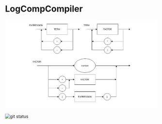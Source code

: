 # LogCompCompiler

![imagem](/diagrama.jpg)

![git status]( http://3.129.230.99/svg/Aranh4/LogCompCompiler/)